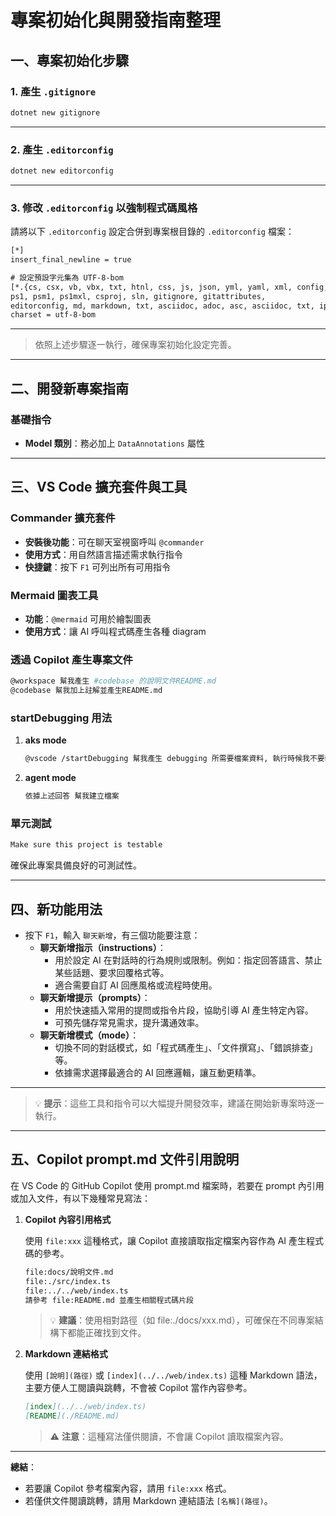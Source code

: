 # 專案初始化與開發指南整理

## 一、專案初始化步驟

### 1. 產生 `.gitignore`

```bash
dotnet new gitignore
```

---

### 2. 產生 `.editorconfig`

```bash
dotnet new editorconfig
```

---

### 3. 修改 `.editorconfig` 以強制程式碼風格

請將以下 `.editorconfig` 設定合併到專案根目錄的 `.editorconfig` 檔案：

```txt
[*]
insert_final_newline = true

# 設定預設字元集為 UTF-8-bom
[*.{cs, csx, vb, vbx, txt, htnl, css, js, json, yml, yaml, xml, config, ini, sh,
ps1, psm1, ps1mxl, csproj, sln, gitignore, gitattributes,
editorconfig, md, markdown, txt, asciidoc, adoc, asc, asciidoc, txt, ipynb, py}]
charset = utf-8-bom
```

---

> 依照上述步驟逐一執行，確保專案初始化設定完善。

---

## 二、開發新專案指南

### 基礎指令

- **Model 類別**：務必加上 `DataAnnotations` 屬性

---

## 三、VS Code 擴充套件與工具

### Commander 擴充套件

- **安裝後功能**：可在聊天室視窗呼叫 `@commander`
- **使用方式**：用自然語言描述需求執行指令
- **快捷鍵**：按下 `F1` 可列出所有可用指令

### Mermaid 圖表工具

- **功能**：`@mermaid` 可用於繪製圖表
- **使用方式**：讓 AI 呼叫程式碼產生各種 diagram

### 透過 Copilot 產生專案文件

```bash
@workspace 幫我產生 #codebase 的說明文件README.md
@codebase 幫我加上註解並產生README.md
```

### startDebugging 用法

1. **aks mode**

   ```bash
   @vscode /startDebugging 幫我產生 debugging 所需要檔案資料, 執行時候我不要輸入名稱. 我要可以直接執行
   ```

2. **agent mode**

   ```bash
   依據上述回答 幫我建立檔案
   ```

### 單元測試

```bash
Make sure this project is testable
```

確保此專案具備良好的可測試性。

---

## 四、新功能用法

- 按下 `F1`，輸入 `聊天新增`，有三個功能要注意：
  - **聊天新增指示（instructions）**：
    - 用於設定 AI 在對話時的行為規則或限制。例如：指定回答語言、禁止某些話題、要求回覆格式等。
    - 適合需要自訂 AI 回應風格或流程時使用。
  - **聊天新增提示（prompts）**：
    - 用於快速插入常用的提問或指令片段，協助引導 AI 產生特定內容。
    - 可預先儲存常見需求，提升溝通效率。
  - **聊天新增模式（mode）**：
    - 切換不同的對話模式，如「程式碼產生」、「文件撰寫」、「錯誤排查」等。
    - 依據需求選擇最適合的 AI 回應邏輯，讓互動更精準。

---

> 💡 **提示**：這些工具和指令可以大幅提升開發效率，建議在開始新專案時逐一執行。

---

## 五、Copilot prompt.md 文件引用說明

在 VS Code 的 GitHub Copilot 使用 prompt.md 檔案時，若要在 prompt 內引用或加入文件，有以下幾種常見寫法：

1. **Copilot 內容引用格式**

   使用 `file:xxx` 這種格式，讓 Copilot 直接讀取指定檔案內容作為 AI 產生程式碼的參考。

   ```markdown
   file:docs/說明文件.md
   file:./src/index.ts
   file:../../web/index.ts
   請參考 file:README.md 並產生相關程式碼片段
   ```

   > 💡 **建議**：使用相對路徑（如 file:./docs/xxx.md），可確保在不同專案結構下都能正確找到文件。

2. **Markdown 連結格式**

   使用 `[說明](路徑)` 或 `[index](../../web/index.ts)` 這種 Markdown 語法，主要方便人工閱讀與跳轉，不會被 Copilot 當作內容參考。

   ```markdown
   [index](../../web/index.ts)
   [README](./README.md)
   ```

   > ⚠️ **注意**：這種寫法僅供閱讀，不會讓 Copilot 讀取檔案內容。

---

**總結**：

- 若要讓 Copilot 參考檔案內容，請用 `file:xxx` 格式。
- 若僅供文件閱讀跳轉，請用 Markdown 連結語法 `[名稱](路徑)`。
